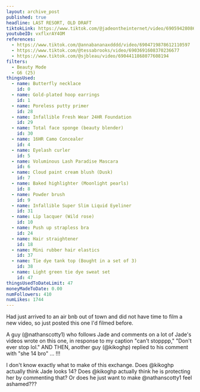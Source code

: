 ```yaml
---
layout: archive_post
published: true
headline: LAST RESORT, OLD DRAFT
tiktokLink: https://www.tiktok.com/@jadeontheinternet/video/6905942808629103878
youtubeID: vxflxrAY4OM
references:
  - https://www.tiktok.com/@annabananaxdddd/video/6904719878612110597
  - https://www.tiktok.com/@tessabrooks/video/6903691608370236677
  - https://www.tiktok.com/@sjbleau/video/6904411868077608194
filters:
  - Beauty Mode
  - G6 (25)
thingsUsed:
  - name: Butterfly necklace
    id: 0
  - name: Gold-plated hoop earrings
    id: 1
  - name: Poreless putty primer
    id: 28
  - name: Infallible Fresh Wear 24HR Foundation
    id: 29
  - name: Total face sponge (beauty blender)
    id: 30
  - name: 16HR Camo Concealer
    id: 4
  - name: Eyelash curler
    id: 5
  - name: Voluminous Lash Paradise Mascara
    id: 6
  - name: Cloud paint cream blush (Dusk)
    id: 7
  - name: Baked highlighter (Moonlight pearls)
    id: 8
  - name: Powder brush
    id: 9
  - name: Infallible Super Slim Liquid Eyeliner
    id: 31
  - name: Lip lacquer (Wild rose)
    id: 10
  - name: Push up strapless bra
    id: 24
  - name: Hair straightener
    id: 18
  - name: Mini rubber hair elastics
    id: 37
  - name: Tie dye tank top (Bought in a set of 3)
    id: 38
  - name: Light green tie dye sweat set
    id: 47
thingsUsedToDateLimit: 47
moneyMadeToDate: 0.00
numFollowers: 410
numLikes: 1744
---
```


Had just arrived to an air bnb out of town and did not have time to film a new video, so just posted this one I'd filmed before.

A guy (@nathanscotty1) who follows Jade and comments on a lot of Jade's videos wrote on this one, in response to my caption "can't stopppp," "Don't ever stop lol." AND THEN, another guy (@kikoghp) replied to his comment with "she 14 bro" ... !!!

I don't know exactly what to make of this exchange. Does @kikoghp actually think Jade looks 14? Does @kikoghp actually think he is protecting her by commenting that? Or does he just want to make @nathanscotty1 feel ashamed???
